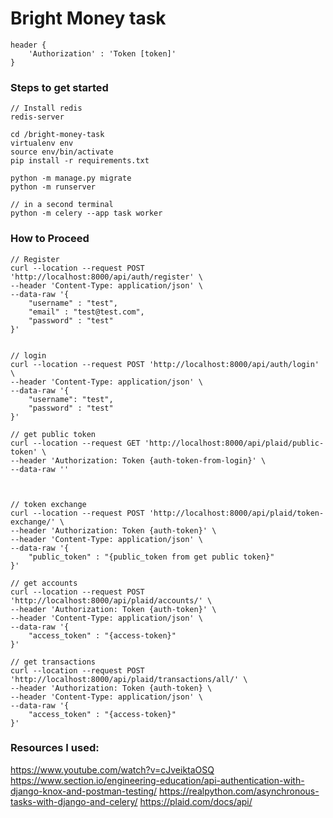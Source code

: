 # Bright Money task

```
header {
    'Authorization' : 'Token [token]'
}
```

### Steps to get started

```
// Install redis
redis-server

cd /bright-money-task
virtualenv env
source env/bin/activate
pip install -r requirements.txt

python -m manage.py migrate
python -m runserver

// in a second terminal
python -m celery --app task worker
```

### How to Proceed

```
// Register
curl --location --request POST 'http://localhost:8000/api/auth/register' \
--header 'Content-Type: application/json' \
--data-raw '{
    "username" : "test",
    "email" : "test@test.com",
    "password" : "test"
}'


// login
curl --location --request POST 'http://localhost:8000/api/auth/login' \
--header 'Content-Type: application/json' \
--data-raw '{
    "username": "test",
    "password" : "test"
}'

// get public token
curl --location --request GET 'http://localhost:8000/api/plaid/public-token' \
--header 'Authorization: Token {auth-token-from-login}' \
--data-raw ''



// token exchange
curl --location --request POST 'http://localhost:8000/api/plaid/token-exchange/' \
--header 'Authorization: Token {auth-token}' \
--header 'Content-Type: application/json' \
--data-raw '{
    "public_token" : "{public_token from get public token}"
}'

// get accounts
curl --location --request POST 'http://localhost:8000/api/plaid/accounts/' \
--header 'Authorization: Token {auth-token}' \
--header 'Content-Type: application/json' \
--data-raw '{
    "access_token" : "{access-token}"
}'

// get transactions
curl --location --request POST 'http://localhost:8000/api/plaid/transactions/all/' \
--header 'Authorization: Token {auth-token} \
--header 'Content-Type: application/json' \
--data-raw '{
    "access_token" : "{access-token}"
}'

```

### Resources I used:

https://www.youtube.com/watch?v=cJveiktaOSQ
https://www.section.io/engineering-education/api-authentication-with-django-knox-and-postman-testing/
https://realpython.com/asynchronous-tasks-with-django-and-celery/
https://plaid.com/docs/api/
